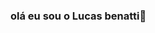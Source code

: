 ### olá eu sou o Lucas benatti👋

<!--
**lucasbenattiweb/lucasbenattiweb** is a ✨ _special_ ✨ repository because its `README.md` (this file) appears on your GitHub profile.

Here are some ideas to get you started:

- 🔭 Trabalho com Front-end
- 🌱 Estudante de Analise e Desenvolvimento de Sistemas

<div align="center">
  <a href="https://github.com/lucasbenattiweb">
  <img height="180em" src="https://github-readme-stats.vercel.app/api?username=lucasbenattiweb&show_icons=true&theme=dracula&include_all_commits=true&count_private=true"/>
  <img height="180em" src="https://github-readme-stats.vercel.app/api/top-langs/?username=lucasbenattiwebi&layout=compact&langs_count=7&theme=dracula"/>
</div>

